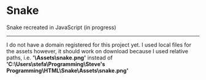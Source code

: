 # Snake
 Snake recreated in JavaScript (in progress)
 <hr>
I do not have a domain registered for this project yet. I used local files for the assets however, it should work on download because I used relative paths, i.e. <strong>'\Assets\snake.png'</strong> instead of <strong>'C:\Users\stefa\Programming\Steve's Programming\HTML\Snake\Assets\snake.png'</strong>

